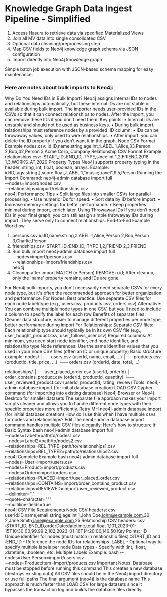 # Knowledge Graph Data Ingest Pipeline - Simplified

1. Access Hasura to retrieve data via specified Materialized Views
2. Join all MV data into single consolidated CSV
3. Optional data cleaning/preprocessing step
4. Map CSV fields to Neo4j knowledge graph schema via JSON configuration
5. Import directly into Neo4j knowledge graph

Simple batch job execution with JSON-based schema mapping for easy maintenance.


### Here are notes about bulk imports to Neo4j:

Why Do You Need IDs in Bulk Import?
Neo4j assigns internal IDs to nodes and relationships automatically, but these internal IDs are not stable or available during bulk import. The importer needs user-provided IDs in the CSVs so that it can connect relationships to nodes. After the import, you can remove these IDs if you don’t need them.
Key points:
• Internal IDs are unstable and should not be used as business keys.
• During bulk import, relationships must reference nodes by a provided :ID column.
• IDs can be throwaway values, only used to wire relationships.
• After import, you can delete the ID property if you don’t want it in the graph.
Node CSV Format
Example nodes.csv:
id:ID,name:string,age:int,:LABEL
1,Alice,33,Person
2,Bob,42,Person
3,Acme Corp,,Company
Relationship CSV Format
Example relationships.csv:
:START_ID,:END_ID,:TYPE,since:int
1,2,FRIEND,2018
1,3,WORKS_AT,2020
Property Types
Neo4j supports property typing in the header: string, int, float, boolean, arrays.
Example:
id:ID,tags:string[],score:float,:LABEL
1,"music;travel",9.5,Person
Running the Import
Command:
neo4j-admin database import full \
  --nodes=import/nodes.csv \
  --relationships=import/relationships.csv \
  neo4j
Performance Tips
• Split large files into smaller CSVs for parallel processing.
• Use numeric IDs for speed.
• Sort data by ID before import.
• Increase memory settings for better performance.
• Keep properties minimal during import, enrich later.
Using Throwaway IDs
If you don’t need IDs in your final graph, you can still assign simple throwaway IDs during import. They serve only to connect relationships.
End-to-End Example Workflow
1. persons.csv
id:ID,name:string,:LABEL
1,Alice,Person
2,Bob,Person
3,Charlie,Person
2. friendships.csv
:START_ID,:END_ID,:TYPE
1,2,FRIEND
2,3,FRIEND
3. Run bulk import
neo4j-admin database import full \
  --nodes=import/persons.csv \
  --relationships=import/friendships.csv \
  neo4j
4. Cleanup after import
MATCH (n:Person) REMOVE n.id;
After cleanup, only the 'name' property remains, and IDs are gone.



For Neo4j bulk imports, you don't necessarily need separate CSVs for every node type, but it's often the recommended approach for better organization and performance.
For Nodes:
Best practice: Use separate CSV files for each node label/type (e.g., users.csv, products.csv, orders.csv)
Alternative: You can combine multiple node types in one CSV, but you'll need to include a column to specify the label for each row
Benefits of separate files: Cleaner data structure, easier to manage different properties per node type, better performance during import
For Relationships:
Separate CSV files: Each relationship type should typically be in its own CSV file (e.g., user_bought_product.csv, user_follows_user.csv)
Required columns: At minimum, you need start node identifier, end node identifier, and relationship type
Node references: Use the same identifier values that you used in your node CSV files (often an ID or unique property)
Basic structure example:
nodes/
├── users.csv (userId, name, email, ...)
├── products.csv (productId, title, price, ...)
└── orders.csv (orderId, date, total, ...)

relationships/
├── user_placed_order.csv (userId, orderId)
├── order_contains_product.csv (orderId, productId, quantity)
└── user_reviewed_product.csv (userId, productId, rating, review)
Tools:
neo4j-admin database import (for initial database creation)
LOAD CSV Cypher command (for importing into existing database)
Neo4j Browser or Neo4j Desktop for smaller datasets
The separate file approach makes your import scripts cleaner and allows you to handle different node types with their specific properties more efficiently.
Retry
MH
neo4j-admin database import (for initial database creation)
How do I use this when I have multiple csvs for nodes and relationships?
Edit
The neo4j-admin database import command handles multiple CSV files elegantly. Here's how to structure it:
Basic Syntax
bash
neo4j-admin database import full \
    --nodes=Label1=path/to/nodes1.csv \
    --nodes=Label2=path/to/nodes2.csv \
    --relationships=REL_TYPE=path/to/relationships1.csv \
    --relationships=REL_TYPE2=path/to/relationships2.csv \
    neo4j
Complete Example
bash
neo4j-admin database import full \
    --nodes=User=import/users.csv \
    --nodes=Product=import/products.csv \
    --nodes=Order=import/orders.csv \
    --relationships=PLACED=import/user_placed_order.csv \
    --relationships=CONTAINS=import/order_contains_product.csv \
    --relationships=REVIEWED=import/user_reviewed_product.csv \
    --delimiter="," \
    --quote-character="\"" \
    --multiline-fields=true \
    neo4j
CSV File Requirements
Node CSV headers:
csv
userId:ID,name,email:string,age:int
1,John Doe,john@example.com,30
2,Jane Smith,jane@example.com,25
Relationship CSV headers:
csv
:START_ID,:END_ID,orderDate:datetime,total:float
1,101,2023-01-15T10:30:00,99.99
2,102,2023-01-16T14:20:00,149.50
Key Points:
:ID - Unique identifier for nodes (must match in relationship files)
:START_ID and :END_ID - Reference the node IDs for relationships
:LABEL - Optional way to specify multiple labels per node
Data types - Specify with :int, :float, :datetime, :boolean, etc.
Multiple Labels Example:
bash
--nodes=User:Person=import/users.csv \
--nodes=Product:Item=import/products.csv
Important Notes:
Database must be stopped before running this command
This creates a new database (destroys existing data)
All CSV files should be in the Neo4j import directory or use full paths
The final argument (neo4j) is the database name
This approach is much faster than LOAD CSV for large datasets since it bypasses the transaction log and builds the database files directly.

